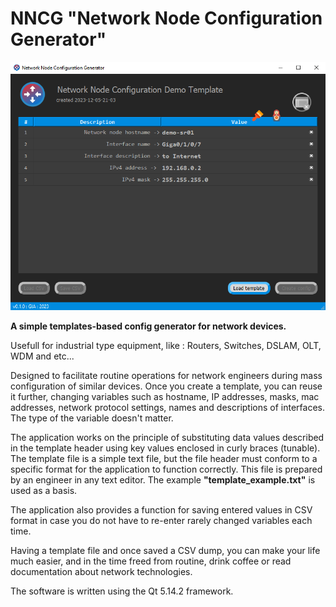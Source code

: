 # NNCG "Network Node Configuration Generator"

![nncg screenshot](screenshot.png)

<b>A simple templates-based config generator for network devices.</b>

Usefull for industrial type equipment, like : Routers, Switches, DSLAM, OLT, WDM and etc...

Designed to facilitate routine operations for network engineers during mass configuration of similar devices.
Once you create a template, you can reuse it further, changing variables such as hostname, IP addresses, masks, mac addresses, network protocol settings,
names and descriptions of interfaces. The type of the variable doesn't matter.

The application works on the principle of substituting data values described in the template header using key values enclosed
in curly braces (tunable). The template file is a simple text file, but the file header must conform to a specific format for the application to function correctly.
This file is prepared by an engineer in any text editor. The example <b>"template_example.txt"</b> is used as a basis.

The application also provides a function for saving entered values in CSV format in case you do not have to re-enter rarely changed variables each time.

Having a template file and once saved a CSV dump, you can make your life much easier, and in the time freed from routine, drink coffee or read documentation about network technologies.

The software is written using the Qt 5.14.2 framework.